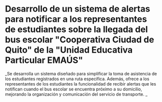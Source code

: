 # Desarrollo de un sistema de alertas para notificar a los representantes de estudiantes sobre la llegada del bus escolar "Cooperativa Ciudad de Quito" de la "Unidad Educativa Particular EMAÚS" 

_Se desarrolla un sistema diseñado para simplificar la toma de asistencia de los estudiantes registrados en una ruta específica. Además, ofrece a los representantes de los estudiantes la funcionalidad de recibir alertas que les notifican cuando el bus escolar se encuentra próximo a su domicilio, mejorando la organización y comunicación del servicio de transporte. _
